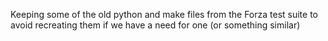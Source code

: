 Keeping some of the old python and make files from the Forza test suite to avoid recreating them if we have a need for one (or something similar)
